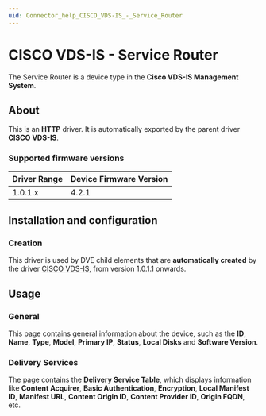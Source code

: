```yaml
---
uid: Connector_help_CISCO_VDS-IS_-_Service_Router
---
```


# CISCO VDS-IS - Service Router

The Service Router is a device type in the **Cisco VDS-IS Management System**.

## About

This is an **HTTP** driver. It is automatically exported by the parent driver **CISCO VDS-IS**.

### Supported firmware versions

| **Driver Range** | **Device Firmware Version** |
|------------------|-----------------------------|
| 1.0.1.x          | 4.2.1                       |

## Installation and configuration

### Creation

This driver is used by DVE child elements that are **automatically created** by the driver [CISCO VDS-IS](xref:Connector_help_CISCO_VDS-IS), from version 1.0.1.1 onwards.

## Usage

### General

This page contains general information about the device, such as the **ID**, **Name**, **Type**, **Model**, **Primary IP**, **Status**, **Local Disks** and **Software Version**.

### Delivery Services

The page contains the **Delivery Service Table**, which displays information like **Content Acquirer**, **Basic Authentication**, **Encryption**, **Local Manifest ID**, **Manifest URL**, **Content Origin ID**, **Content Provider ID**, **Origin FQDN**, etc.
